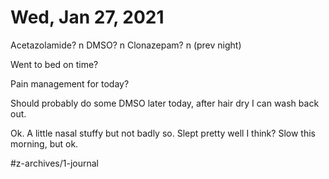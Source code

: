 # Wed, Jan 27, 2021
Acetazolamide? n
DMSO? n
Clonazepam? n
(prev night)

Went to bed on time? 

Pain management for today? 

Should probably do some DMSO later today, after hair dry I can wash back out. 

Ok. A little nasal stuffy but not badly so. Slept pretty well I think? Slow this morning, but ok. 


#z-archives/1-journal